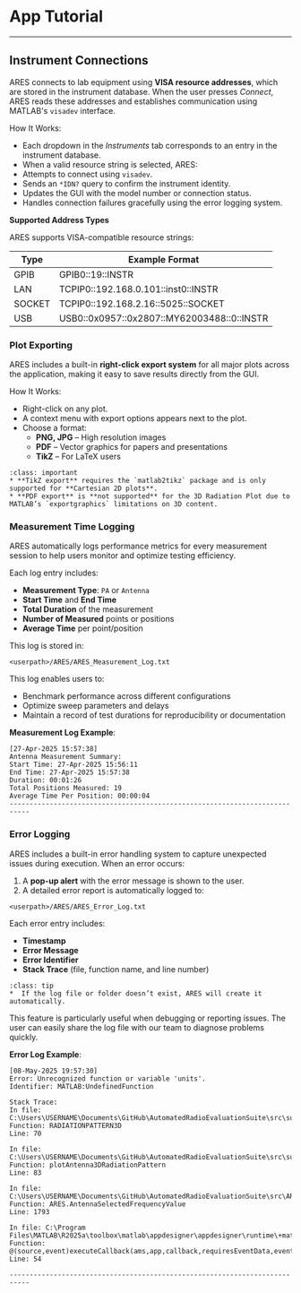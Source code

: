 # App Tutorial

-------------------

## Instrument Connections

ARES connects to lab equipment using **VISA resource addresses**, which are stored in the instrument database. When the user presses *Connect*, ARES reads these addresses and establishes communication using MATLAB's `visadev` interface.

How It Works:
* Each dropdown in the *Instruments* tab corresponds to an entry in the instrument database.
* When a valid resource string is selected, ARES:
 * Attempts to connect using `visadev`.
 * Sends an `*IDN?` query to confirm the instrument identity.
 * Updates the GUI with the model number or connection status.
 * Handles connection failures gracefully using the error logging system.

**Supported Address Types**

ARES supports VISA-compatible resource strings:

|Type   |	Example Format                             |
|-------|--------------------------------------------|
|GPIB   |	GPIB0::19::INSTR                           |
|LAN    |	TCPIP0::192.168.0.101::inst0::INSTR        |
|SOCKET |	TCPIP0::192.168.2.16::5025::SOCKET         |
|USB    | USB0::0x0957::0x2807::MY62003488::0::INSTR |

### Plot Exporting

ARES includes a built-in **right-click export system** for all major plots across the application, making it easy to save results directly from the GUI.

How It Works:
* Right-click on any plot.
* A context menu with export options appears next to the plot.
* Choose a format:
  * **PNG, JPG** – High resolution images
  * **PDF** – Vector graphics for papers and presentations
  * **TikZ** – For LaTeX users

```{admonition} Note
:class: important
* **TikZ export** requires the `matlab2tikz` package and is only supported for **Cartesian 2D plots**.
* **PDF export** is **not supported** for the 3D Radiation Plot due to MATLAB’s `exportgraphics` limitations on 3D content.
```

### Measurement Time Logging

ARES automatically logs performance metrics for every measurement session to help users monitor and optimize testing efficiency.

Each log entry includes:

- **Measurement Type**: `PA` or `Antenna`
- **Start Time** and **End Time**
- **Total Duration** of the measurement
- **Number of Measured** points or positions
- **Average Time** per point/position

This log is stored in:

```none
<userpath>/ARES/ARES_Measurement_Log.txt
```

This log enables users to:

- Benchmark performance across different configurations
- Optimize sweep parameters and delays
- Maintain a record of test durations for reproducibility or documentation

**Measurement Log Example**:

```none
[27-Apr-2025 15:57:38]
Antenna Measurement Summary:
Start Time: 27-Apr-2025 15:56:11
End Time: 27-Apr-2025 15:57:38
Duration: 00:01:26
Total Positions Measured: 19
Average Time Per Position: 00:00:04
---------------------------------------------------------------------------
```

### Error Logging

ARES includes a built-in error handling system to capture unexpected issues during execution.
When an error occurs:

1) A **pop-up alert** with the error message is shown to the user.
2) A detailed error report is automatically logged to:

```none
<userpath>/ARES/ARES_Error_Log.txt
```

Each error entry includes:

- **Timestamp**
- **Error Message**
- **Error Identifier**
- **Stack Trace** (file, function name, and line number)

```{admonition} Note
:class: tip
*  If the log file or folder doesn’t exist, ARES will create it automatically.
```

This feature is particularly useful when debugging or reporting issues. The user can easily share the log file with our team to diagnose problems quickly.

**Error Log Example**:

```none
[08-May-2025 19:57:30]
Error: Unrecognized function or variable 'units'.
Identifier: MATLAB:UndefinedFunction

Stack Trace:
In file: C:\Users\USERNAME\Documents\GitHub\AutomatedRadioEvaluationSuite\src\support\AntennaFunctions\RADIATIONPATTERN3D.m
Function: RADIATIONPATTERN3D
Line: 70

In file: C:\Users\USERNAME\Documents\GitHub\AutomatedRadioEvaluationSuite\src\support\AntennaFunctions\plotAntenna3DRadiationPattern.m
Function: plotAntenna3DRadiationPattern
Line: 83

In file: C:\Users\USERNAME\Documents\GitHub\AutomatedRadioEvaluationSuite\src\ARES.mlapp
Function: ARES.AntennaSelectedFrequencyValue
Line: 1793

In file: C:\Program Files\MATLAB\R2025a\toolbox\matlab\appdesigner\appdesigner\runtime\+matlab\+apps\AppBase.m
Function: @(source,event)executeCallback(ams,app,callback,requiresEventData,event)
Line: 54

---------------------------------------------------------------------------
```

